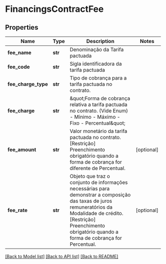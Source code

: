 # FinancingsContractFee

## Properties
Name | Type | Description | Notes
------------ | ------------- | ------------- | -------------
**fee_name** | **str** | Denominação da Tarifa pactuada | 
**fee_code** | **str** | Sigla identificadora da tarifa pactuada | 
**fee_charge_type** | **str** | Tipo de cobrança para a tarifa pactuada no contrato. | 
**fee_charge** | **str** | \&quot;Forma de cobrança relativa a tarifa pactuada no contrato. (Vide Enum) - Mínimo - Máximo - Fixo - Percentual\&quot;  | 
**fee_amount** | **str** | Valor monetário da tarifa pactuada no contrato.   [Restrição] Preenchimento obrigatório quando a forma de cobrança for diferente de Percentual.  | [optional] 
**fee_rate** | **str** | Objeto que traz o conjunto de informações necessárias para demonstrar a composição das taxas de juros remuneratórios da Modalidade de crédito.  [Restrição] Preenchimento obrigatório quando a forma de cobrança for Percentual.  | [optional] 

[[Back to Model list]](../README.md#documentation-for-models) [[Back to API list]](../README.md#documentation-for-api-endpoints) [[Back to README]](../README.md)

